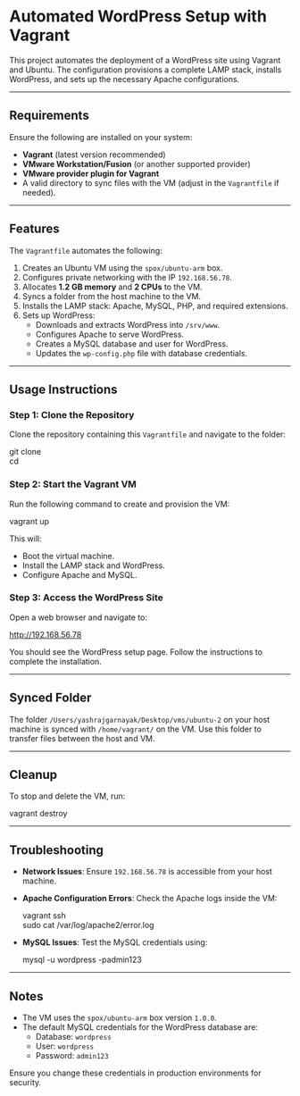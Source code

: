 # Automated WordPress Setup with Vagrant  

This project automates the deployment of a WordPress site using Vagrant and Ubuntu. The configuration provisions a complete LAMP stack, installs WordPress, and sets up the necessary Apache configurations.  

---

## Requirements  

Ensure the following are installed on your system:  

- **Vagrant** (latest version recommended)  
- **VMware Workstation/Fusion** (or another supported provider)  
- **VMware provider plugin for Vagrant**  
- A valid directory to sync files with the VM (adjust in the `Vagrantfile` if needed).  

---

## Features  

The `Vagrantfile` automates the following:  

1. Creates an Ubuntu VM using the `spox/ubuntu-arm` box.  
2. Configures private networking with the IP `192.168.56.78`.  
3. Allocates **1.2 GB memory** and **2 CPUs** to the VM.  
4. Syncs a folder from the host machine to the VM.  
5. Installs the LAMP stack: Apache, MySQL, PHP, and required extensions.  
6. Sets up WordPress:  
   - Downloads and extracts WordPress into `/srv/www`.  
   - Configures Apache to serve WordPress.  
   - Creates a MySQL database and user for WordPress.  
   - Updates the `wp-config.php` file with database credentials.  

---

## Usage Instructions  

### Step 1: Clone the Repository  

Clone the repository containing this `Vagrantfile` and navigate to the folder:  

git clone <repository-url>  
cd <repository-folder>  

### Step 2: Start the Vagrant VM  

Run the following command to create and provision the VM:  

vagrant up  

This will:  
- Boot the virtual machine.  
- Install the LAMP stack and WordPress.  
- Configure Apache and MySQL.  

### Step 3: Access the WordPress Site  

Open a web browser and navigate to:  

http://192.168.56.78  

You should see the WordPress setup page. Follow the instructions to complete the installation.  

---

## Synced Folder  

The folder `/Users/yashrajgarnayak/Desktop/vms/ubuntu-2` on your host machine is synced with `/home/vagrant/` on the VM. Use this folder to transfer files between the host and VM.  

---

## Cleanup  

To stop and delete the VM, run:  

vagrant destroy  

---

## Troubleshooting  

- **Network Issues**: Ensure `192.168.56.78` is accessible from your host machine.  
- **Apache Configuration Errors**: Check the Apache logs inside the VM:  

  vagrant ssh  
  sudo cat /var/log/apache2/error.log  

- **MySQL Issues**: Test the MySQL credentials using:  

  mysql -u wordpress -padmin123  

---

## Notes  

- The VM uses the `spox/ubuntu-arm` box version `1.0.0`.  
- The default MySQL credentials for the WordPress database are:  
  - Database: `wordpress`  
  - User: `wordpress`  
  - Password: `admin123`  

Ensure you change these credentials in production environments for security.  